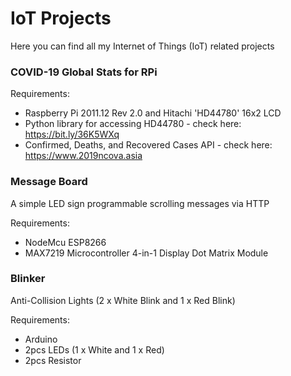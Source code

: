 # IoT Projects

Here you can find all my Internet of Things (IoT) related projects

### COVID-19 Global Stats for RPi

Requirements:

- Raspberry Pi 2011.12 Rev 2.0 and Hitachi 'HD44780' 16x2 LCD
- Python library for accessing HD44780 - check here: https://bit.ly/36K5WXq
- Confirmed, Deaths, and Recovered Cases API - check here: https://www.2019ncova.asia

### Message Board

A simple LED sign programmable scrolling messages via HTTP

Requirements:

- NodeMcu ESP8266
- MAX7219 Microcontroller 4-in-1 Display Dot Matrix Module

### Blinker

Anti-Collision Lights (2 x White Blink and 1 x Red Blink)

Requirements:

- Arduino
- 2pcs LEDs (1 x White and 1 x Red)
- 2pcs Resistor